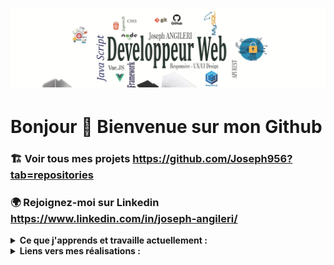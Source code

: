 
# ![joseph](https://github.com/Joseph956/Joseph956/blob/main/banner_profil.jpg)

# Bonjour 👋  Bienvenue sur mon Github

### 🏗 Voir tous mes projets https://github.com/Joseph956?tab=repositories 

### 🌍 Rejoignez-moi sur Linkedin https://www.linkedin.com/in/joseph-angileri/ 

<details>
  <summary><strong> 
    Ce que j'apprends et travaille actuellement : 
  </strong></summary> 
     - java jee <br/>
     - Vue-JS <br/>
     - JavaScript 
</details>
<details>
  <summary><strong> 
    Liens vers mes réalisations : 
  </strong></summary>      
     Transformer une maquette en site web en HTML5 et CSS3 https://joseph956.github.io/JosephANGILERI_2_20210101/<br/>
     Dynamiser une page web avec des animations en CSS3 https://joseph956.github.io/JosephANGILERI_3_20210320/<br/>
     Optimisez un site web existant SEO et accessibilité https://joseph956.github.io/josephangileri_4_20210428/
    
</details>

